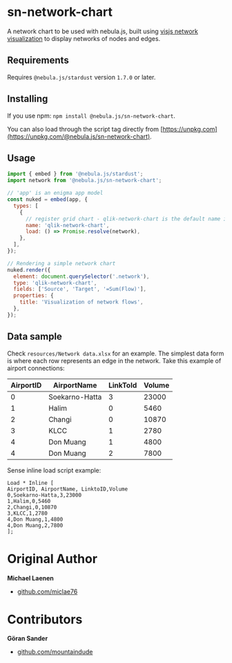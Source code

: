 # sn-network-chart

A network chart to be used with nebula.js, built using [visjs network visualization](https://github.com/visjs/vis-network) to display networks of nodes and edges.

## Requirements

Requires `@nebula.js/stardust` version `1.7.0` or later.

## Installing

If you use npm: `npm install @nebula.js/sn-network-chart`.

You can also load through the script tag directly from [https://unpkg.com](https://unpkg.com/@nebula.js/sn-network-chart).

## Usage

```js
import { embed } from '@nebula.js/stardust';
import network from '@nebula.js/sn-network-chart';

// 'app' is an enigma app model
const nuked = embed(app, {
  types: [
    {
      // register grid chart - qlik-network-chart is the default name in sense
      name: 'qlik-network-chart',
      load: () => Promise.resolve(network),
    },
  ],
});

// Rendering a simple network chart
nuked.render({
  element: document.querySelector('.network'),
  type: 'qlik-network-chart',
  fields: ['Source', 'Target', '=Sum(Flow)'],
  properties: {
    title: 'Visualization of network flows',
  },
});
```

## Data sample

Check `resources/Network data.xlsx` for an example. The simplest data form is where each row represents an edge in the network. Take this example of airport connections:

| AirportID | AirportName    | LinkToId | Volume |
|-----------|----------------|----------|--------|
| 0         | Soekarno-Hatta | 3        | 23000  |
| 1         | Halim          | 0        | 5460   |
| 2         | Changi         | 0        | 10870  |
| 3         | KLCC           | 1        | 2780   |
| 4         | Don Muang      | 1        | 4800   |
| 4         | Don Muang      | 2        | 7800   |

Sense inline load script example:

```
Load * Inline [
AirportID, AirportName, LinktoID,Volume
0,Soekarno-Hatta,3,23000
1,Halim,0,5460
2,Changi,0,10870
3,KLCC,1,2780
4,Don Muang,1,4800
4,Don Muang,2,7800
];
```

# Original Author
**Michael Laenen**
* [github.com/miclae76](https://github.com/miclae76)

# Contributors
**Göran Sander**
* [github.com/mountaindude](https://github.com/mountaindude)
